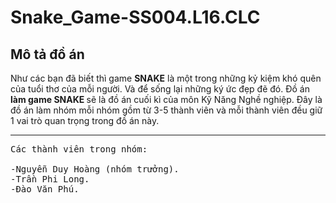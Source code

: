 # Snake_Game-SS004.L16.CLC

## Mô tả đồ án
<p>Như các bạn đã biết thì game <strong>SNAKE</strong> là một trong những kỷ kiệm khó quên của tuổi thơ của mỗi người.
   Và để sống lại những ký ức đẹp đẽ đó. Đồ án <strong> làm game SNAKE </strong> sẽ là đồ án cuối kì của môn Kỹ Năng Nghề nghiệp.
   Đây là đồ án làm nhóm mỗi nhóm gồm từ 3-5 thành viên và mỗi thành viên đều giữ 1 vai trò quan trọng trong đồ án này. 
</p>

***
<pre>Các thành viên trong nhóm: <code> 
</code>
-Nguyễn Duy Hoàng (nhóm trưởng).
-Trần Phi Long.
-Đào Văn Phú. </pre>
